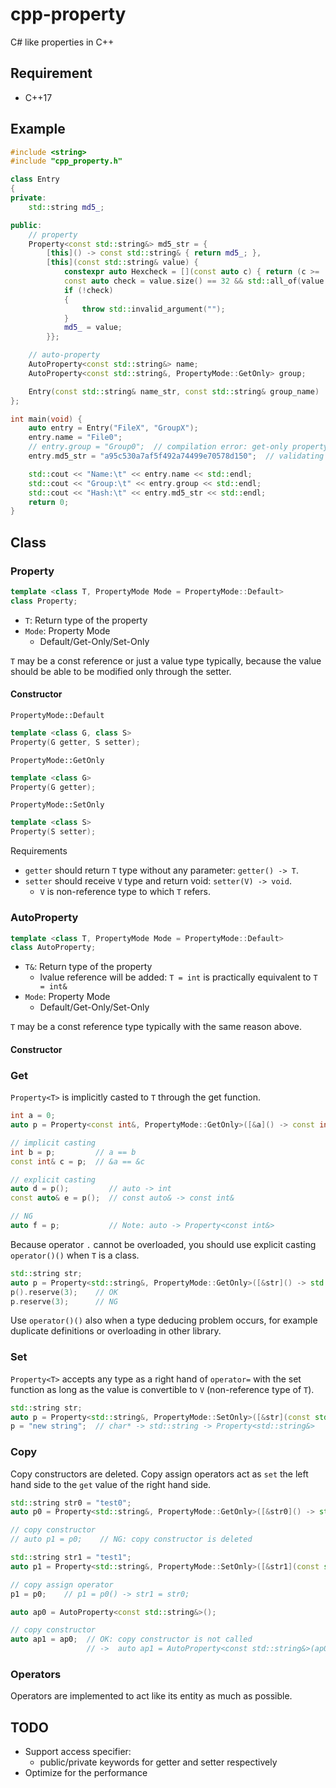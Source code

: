 # cpp-property

C# like properties in C++

## Requirement

*   C++17

## Example

```cpp
#include <string>
#include "cpp_property.h"

class Entry
{
private:
    std::string md5_;

public:
    // property
    Property<const std::string&> md5_str = {
        [this]() -> const std::string& { return md5_; },
        [this](const std::string& value) {
            constexpr auto Hexcheck = [](const auto c) { return (c >= '0' && c <= '9') || (c >= 'a' && c <= 'f'); };
            const auto check = value.size() == 32 && std::all_of(value.begin(), value.end(), Hexcheck);
            if (!check)
            {
                throw std::invalid_argument("");
            }
            md5_ = value;
        }};

    // auto-property
    AutoProperty<const std::string&> name;
    AutoProperty<const std::string&, PropertyMode::GetOnly> group;

    Entry(const std::string& name_str, const std::string& group_name) : name(name_str), group(group_name) {}
};

int main(void) {
    auto entry = Entry("FileX", "GroupX");
    entry.name = "File0";
    // entry.group = "Group0";  // compilation error: get-only property
    entry.md5_str = "a95c530a7af5f492a74499e70578d150";  // validating 32 hexadecimal digits

    std::cout << "Name:\t" << entry.name << std::endl;
    std::cout << "Group:\t" << entry.group << std::endl;
    std::cout << "Hash:\t" << entry.md5_str << std::endl;
    return 0;
}
```

## Class

### Property

```cpp
template <class T, PropertyMode Mode = PropertyMode::Default>
class Property;
```

*   `T`: Return type of the property
*   `Mode`: Property Mode
    *   Default/Get-Only/Set-Only

`T` may be a const reference or just a value type typically, because the value should be able to be modified only through the setter.

#### Constructor

`PropertyMode::Default`

```cpp
template <class G, class S>
Property(G getter, S setter);
```

`PropertyMode::GetOnly`

```cpp
template <class G>
Property(G getter);
```

`PropertyMode::SetOnly`

```cpp
template <class S>
Property(S setter);
```

Requirements

*   `getter` should return `T` type without any parameter: `getter() -> T`.
*   `setter` should receive `V` type and return void: `setter(V) -> void`.
    *   `V` is non-reference type to which `T` refers.

### AutoProperty

```cpp
template <class T, PropertyMode Mode = PropertyMode::Default>
class AutoProperty;
```

*   `T&`: Return type of the property
    *   lvalue reference will be added: `T = int` is practically equivalent to `T = int&`
*   `Mode`: Property Mode
    *   Default/Get-Only/Set-Only

`T` may be a const reference type typically with the same reason above.

#### Constructor

### Get

`Property<T>` is implicitly casted to `T` through the get function.

```cpp
int a = 0;
auto p = Property<const int&, PropertyMode::GetOnly>([&a]() -> const int& { return a; });

// implicit casting
int b = p;         // a == b
const int& c = p;  // &a == &c

// explicit casting
auto d = p();         // auto -> int
const auto& e = p();  // const auto& -> const int&

// NG
auto f = p;           // Note: auto -> Property<const int&>
```

Because operator `.` cannot be overloaded, you should use explicit casting `operator()()` when `T` is a class.

```cpp
std::string str;
auto p = Property<std::string&, PropertyMode::GetOnly>([&str]() -> std::string& { return str; });
p().reserve(3);    // OK
p.reserve(3);      // NG
```

Use `operator()()` also when a type deducing problem occurs, for example duplicate definitions or overloading in other library.

### Set

`Property<T>` accepts any type as a right hand of `operator=` with the set function as long as the value is convertible to `V` (non-reference type of `T`).

```cpp
std::string str;
auto p = Property<std::string&, PropertyMode::SetOnly>([&str](const std::string& v) { str = v; });
p = "new string";  // char* -> std::string -> Property<std::string&>
```

### Copy

Copy constructors are deleted. Copy assign operators act as `set` the left hand side to the  `get` value of the right hand side.

```cpp
std::string str0 = "test0";
auto p0 = Property<std::string&, PropertyMode::GetOnly>([&str0]() -> std::string& { return str0; });

// copy constructor
// auto p1 = p0;    // NG: copy constructor is deleted

std::string str1 = "test1";
auto p1 = Property<std::string&, PropertyMode::SetOnly>([&str1](const std::string& v) { str1 = v; });

// copy assign operator
p1 = p0;    // p1 = p0() -> str1 = str0;

auto ap0 = AutoProperty<const std::string&>();

// copy constructor
auto ap1 = ap0;  // OK: copy constructor is not called
                 // ->  auto ap1 = AutoProperty<const std::string&>(ap0())
```

### Operators

Operators are implemented to act like its entity as much as possible.

## TODO

*   Support access specifier:
    *   public/private keywords for getter and setter respectively
*   Optimize for the performance
